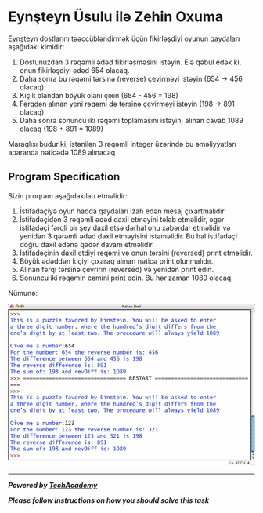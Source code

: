 # Eynşteyn Üsulu ilə Zehin Oxuma

Eynşteyn dostlarını təəccübləndirmək üçün fikirləşdiyi oyunun qaydaları aşağıdakı kimidir:

1. Dostunuzdan 3 rəqəmli ədəd fikirləşməsini istəyin. Elə qəbul edək ki, onun fikirləşdiyi ədəd 654 olacaq.
2. Daha sonra bu rəqəmi tərsinə (reverse) çevirməyi istəyin (654 -> 456 olacaq)
3. Kiçik olandan böyük olanı çıxın (654 - 456 = 198)
4. Fərqdən alınan yeni rəqəmi də tərsinə çevirməyi istəyin (198 -> 891 olacaq)
5. Daha sonra sonuncu iki rəqəmi toplamasını istəyin, alınan cavab 1089 olacaq (198 + 891 = 1089)

Maraqlısı budur ki, istənilən 3 rəqəmli integer üzərində bu əməliyyatları aparanda nəticədə 1089 alınacaq

## Program Specification
Sizin proqram aşağıdakıları etməlidir:

1. İstifadəçiyə oyun haqda qaydaları izah edən mesaj çıxartmalıdır
2. İstifadəçidən 3 rəqəmli ədəd daxil etməyini tələb etməlidir, əgər istifadəçi fərqli bir şey daxil etsə dərhal onu xəbərdar etməlidir və yenidən 3 qərəmli ədəd daxil etməyisini istəməlidir. Bu hal istifadəçi doğru daxil edənə qədər davam etməlidir.
3. İstifadəçinin daxil etdiyi rəqəmi və onun tərsini (reversed) print etməlidir.
4. Böyük ədəddən kiçiyi çıxaraq alınan nəticə print olunmalıdır.
5. Alınan fərqi tərsinə çevririn (reversed) və yenidən print edin.
6. Sonuncu iki rəqəmin cəmini print edin. Bu hər zaman 1089 olacaq.

Nümunə:

![](./images/example.jpg)

---

***Powered by [TechAcademy](https://techacademy.az)***


***Please follow instructions on how you should solve this task***